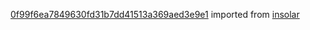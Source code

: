 [0f99f6ea7849630fd31b7dd41513a369aed3e9e1](https://github.com/insolar/insolar/commit/0f99f6ea7849630fd31b7dd41513a369aed3e9e1) imported from [insolar](https://github.com/insolar/insolar)
